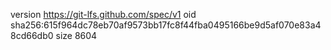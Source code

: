 version https://git-lfs.github.com/spec/v1
oid sha256:615f964dc78eb70af9573bb17fc8f44fba0495166be9d5af070e83a48cd66db0
size 8604
